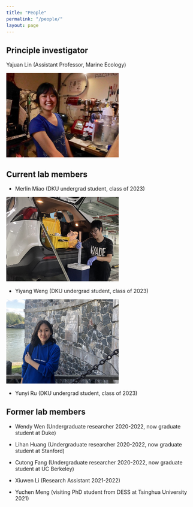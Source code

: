 ```yaml
---
title: "People"
permalink: "/people/"
layout: page
---
```


## Principle investigator
Yajuan Lin (Assistant Professor, Marine Ecology)

<img src="assets/img/CREDITS-MAEVA-BARDY-YAJUAN-LIN-BD-1.jpeg" width="300" height="225"/>


## Current lab members

- Merlin Miao (DKU undergrad student, class of 2023)

<a href="assets/img/IMG_4980-scaled-e1631180639654.jpeg"><img class="alignnone size-medium wp-image-72" src="assets/img/IMG_4980-scaled-e1631180639654.jpeg" alt="" width="300" height="225" /></a> 

- Yiyang Weng (DKU undergrad student, class of 2023)

<a href="assets/img/IMG_1835-scaled-e1652176046680.jpeg"><img class="alignnone size-medium wp-image-72" src="assets/img/IMG_1835-scaled-e1652176046680.jpeg" alt="" width="300" height="225" /></a> 

- Yunyi Ru (DKU undergrad student, class of 2023) 


## Former lab members

- Wendy Wen (Undergraduate researcher 2020-2022, now graduate student at Duke)

- Lihan Huang (Undergraduate researcher 2020-2022, now graduate student at Stanford)

- Cutong Fang (Undergraduate researcher 2020-2022, now graduate student at UC Berkeley)

- Xiuwen Li (Research Assistant 2021-2022)

- Yuchen Meng (visiting PhD student from DESS at Tsinghua University 2021)
